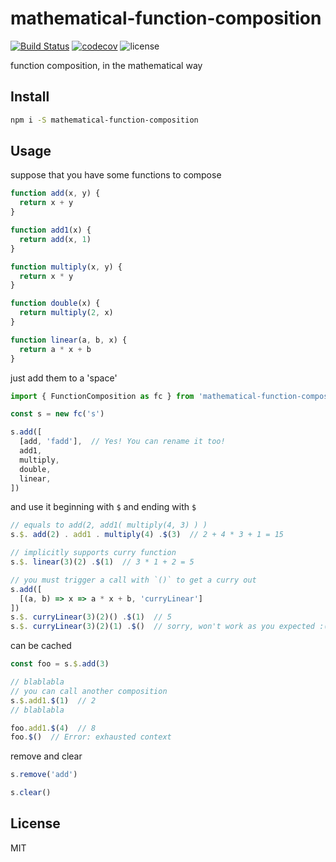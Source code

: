 # mathematical-function-composition
[![Build Status](https://travis-ci.org/exoticknight/mathematical-function-composition.svg?branch=master)](https://travis-ci.org/exoticknight/mathematical-function-composition)
[![codecov](https://codecov.io/gh/exoticknight/mathematical-function-composition/branch/master/graph/badge.svg)](https://codecov.io/gh/exoticknight/mathematical-function-composition)
![license](https://img.shields.io/npm/l/mathematical-function-composition?label=license)

function composition, in the mathematical way

## Install

```bash
npm i -S mathematical-function-composition
```

## Usage

suppose that you have some functions to compose

```javascript
function add(x, y) {
  return x + y
}

function add1(x) {
  return add(x, 1)
}

function multiply(x, y) {
  return x * y
}

function double(x) {
  return multiply(2, x)
}

function linear(a, b, x) {
  return a * x + b
}
```

just add them to a 'space'

```javascript
import { FunctionComposition as fc } from 'mathematical-function-composition'

const s = new fc('s')

s.add([
  [add, 'fadd'],  // Yes! You can rename it too!
  add1,
  multiply,
  double,
  linear,
])
```

and use it beginning with `$` and ending with `$`

```javascript
// equals to add(2, add1( multiply(4, 3) ) )
s.$. add(2) . add1 . multiply(4) .$(3)  // 2 + 4 * 3 + 1 = 15

// implicitly supports curry function
s.$. linear(3)(2) .$(1)  // 3 * 1 + 2 = 5

// you must trigger a call with `()` to get a curry out
s.add([
  [(a, b) => x => a * x + b, 'curryLinear']
])
s.$. curryLinear(3)(2)() .$(1)  // 5
s.$. curryLinear(3)(2)(1) .$()  // sorry, won't work as you expected :(
```

can be cached

```javascript
const foo = s.$.add(3)

// blablabla
// you can call another composition
s.$.add1.$(1)  // 2
// blablabla

foo.add1.$(4)  // 8
foo.$()  // Error: exhausted context
```

remove and clear

```javascript
s.remove('add')

s.clear()
```

## License

MIT